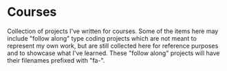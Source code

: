 # Courses
Collection of projects I've written for courses. Some of the items here may include 
"follow along" type coding projects which are not meant to represent my own work, 
but are still collected here for reference purposes and to showcase what I've
 learned. These "follow along" projects will have their filenames prefixed with "fa-".